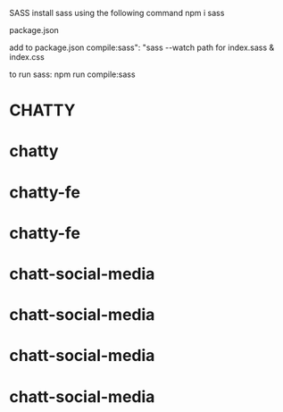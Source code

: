 SASS
install sass using the following command
npm i sass

package.json

add to package.json
compile:sass": "sass --watch path for index.sass & index.css

to run sass:
npm run compile:sass
  # CHATTY
# chatty
# chatty-fe
# chatty-fe
# chatt-social-media
# chatt-social-media
# chatt-social-media
# chatt-social-media
